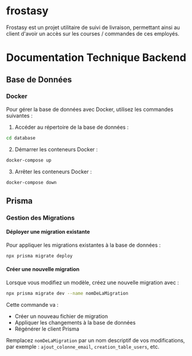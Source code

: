 # frostasy
Frostasy est un projet utilitaire de suivi de livraison, permettant ainsi au client d'avoir un accès sur les courses / commandes de ces employés.

# Documentation Technique Backend

## Base de Données

### Docker
Pour gérer la base de données avec Docker, utilisez les commandes suivantes :

1. Accéder au répertoire de la base de données :
```bash
cd database
```

2. Démarrer les conteneurs Docker :
```bash
docker-compose up
```

3. Arrêter les conteneurs Docker :
```bash
docker-compose down
```

## Prisma

### Gestion des Migrations

#### Déployer une migration existante
Pour appliquer les migrations existantes à la base de données :
```bash
npx prisma migrate deploy
```

#### Créer une nouvelle migration
Lorsque vous modifiez un modèle, créez une nouvelle migration avec :
```bash
npx prisma migrate dev --name nomDeLaMigration
```

Cette commande va :
- Créer un nouveau fichier de migration
- Appliquer les changements à la base de données
- Régénérer le client Prisma

Remplacez `nomDeLaMigration` par un nom descriptif de vos modifications, par exemple : `ajout_colonne_email`, `creation_table_users`, etc.